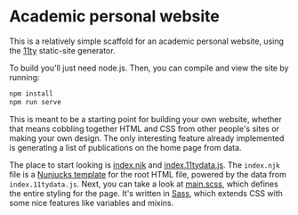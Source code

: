 # Academic personal website

This is a relatively simple scaffold for an academic personal website, using the
[11ty](https://www.11ty.dev/) static-site generator.

To build you'll just need node.js. Then, you can compile and view the site by
running:

```sh
npm install
npm run serve
```

This is meant to be a starting point for building your own website, whether that
means cobbling together HTML and CSS from other people's sites or making your
own design. The only interesting feature already implemented is generating a
list of publications on the home page from data.

The place to start looking is [index.njk](index.njk) and
[index.11tydata.js](index.11tydata.js). The `index.njk` file is a [Nunjucks
template](https://mozilla.github.io/nunjucks/templating.html) for the root HTML
file, powered by the data from `index.11tydata.js`. Next, you can take a look at
[main.scss](_src/main.scss), which defines the entire styling for the page. It's
written in [Sass](https://sass-lang.com/documentation), which extends CSS with
some nice features like variables and mixins.
